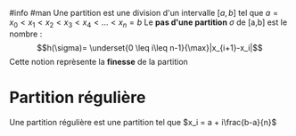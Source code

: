 #info #man
Une partition est une division d'un intervalle $[a,b]$ tel que
$a=x_0<x_1<x_2<x_3<x_4<...<x_n=b$
Le __pas d'une partition__ $\sigma$ de [a,b] est le nombre :
$$h(\sigma)= \underset{0 \leq i\leq n-1}{\max}|x_{i+1}-x_i|$$
Cette notion reprèsente la __finesse__ de la partition
# Partition régulière
Une partition régulière est une partition tel que $x_i = a + i\frac{b-a}{n}$